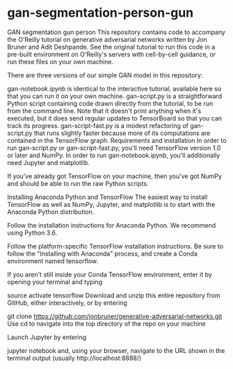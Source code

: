 # gan-segmentation-person-gun
GAN segmentation gun person
This repository contains code to accompany the O'Reilly tutorial on generative adversarial networks written by Jon Bruner and Adit Deshpande. See the original tutorial to run this code in a pre-built environment on O'Reilly's servers with cell-by-cell guidance, or run these files on your own machine.

There are three versions of our simple GAN model in this repository:

gan-notebook.ipynb is identical to the interactive tutorial, available here so that you can run it on your own machine.
gan-script.py is a straightforward Python script containing code drawn directly from the tutorial, to be run from the command line. Note that it doesn't print anything when it's executed, but it does send regular updates to TensorBoard so that you can track its progress.
gan-script-fast.py is a modest refactoring of gan-script.py that runs slightly faster because more of its computations are contained in the TensorFlow graph.
Requirements and installation
In order to run gan-script.py or gan-script-fast.py, you'll need TensorFlow version 1.0 or later and NumPy. In order to run gan-notebook.ipynb, you'll additionally need Jupyter and matplotlib.

If you've already got TensorFlow on your machine, then you've got NumPy and should be able to run the raw Python scripts.

Installing Anaconda Python and TensorFlow
The easiest way to install TensorFlow as well as NumPy, Jupyter, and matplotlib is to start with the Anaconda Python distribution.

Follow the installation instructions for Anaconda Python. We recommend using Python 3.6.

Follow the platform-specific TensorFlow installation instructions. Be sure to follow the "Installing with Anaconda" process, and create a Conda environment named tensorflow.

If you aren't still inside your Conda TensorFlow environment, enter it by opening your terminal and typing

source activate tensorflow
Download and unzip this entire repository from GitHub, either interactively, or by entering

git clone https://github.com/jonbruner/generative-adversarial-networks.git
Use cd to navigate into the top directory of the repo on your machine

Launch Jupyter by entering

jupyter notebook
and, using your browser, navigate to the URL shown in the terminal output (usually http://localhost:8888/)